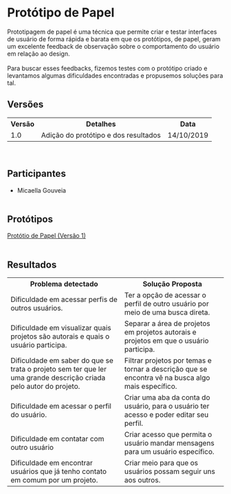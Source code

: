 # Protótipo de Papel
<div class="line"></div>
Prototipagem de papel é uma técnica que permite criar e testar interfaces de usuário de forma rápida e barata em que os protótipos, de papel, geram um excelente feedback de observação sobre o comportamento do usuário em relação ao design.
<br><br>
Para buscar esses feedbacks, fizemos testes com o protótipo criado e levantamos algumas dificuldades encontradas e propusemos soluções para tal.


## Versões

<table class="versions">
	<tr>
		<th class="version_header">Versão</th>
		<th>Detalhes</th>
		<th>Data</th>
	</tr>
	<tr>
		<td>1.0</td>
		<td>Adição do protótipo e dos resultados</td>
		<td>14/10/2019</td>
	</tr>
	
</table> 
<br>

## Participantes
- Micaella Gouveia
<br><br>

## Protótipos
[Protótio de Papel (Versão 1)](./foto_prototipo.md)
<br><br>

## Resultados


<table class="versions">
	<tr>
		<th>Problema detectado</th>
		<th>Solução Proposta</th>
	</tr>
	<tr>
		<td>Dificuldade em acessar perfis de outros usuários.</td>
		<td>Ter a opção de acessar o perfil de outro usuário por meio de uma busca direta.</td>
	</tr>
	<tr>
		<td>Dificuldade em visualizar quais projetos são autorais e quais o usuário participa.</td>
		<td>Separar a área de projetos em projetos autorais e projetos em que o usuário participa.</td>
	</tr>
	<tr>
		<td>Dificuldade em saber do que se trata o projeto sem ter que ler uma grande descrição criada pelo autor do projeto.</td>
		<td>Filtrar projetos por temas e tornar a descrição que se encontra vê na busca algo mais específico.</td>
	</tr>
	<tr>
		<td>Dificuldade em acessar o perfil do usuário.</td>
		<td>Criar uma aba da conta do usuário, para o usuário ter acesso e poder editar seu perfil.</td>
	</tr>
	<tr>
		<td>Dificuldade em contatar com outro usuário</td>
		<td>Criar acesso que permita o usuário mandar mensagens para um usuário específico.</td>
	</tr>
	<tr>
		<td>Dificuldade em encontrar usuários que já tenho contato em comum por um projeto.</td>
		<td>Criar meio para que os usuários possam seguir uns aos outros.</td>
	</tr>
</table> 
<br>

